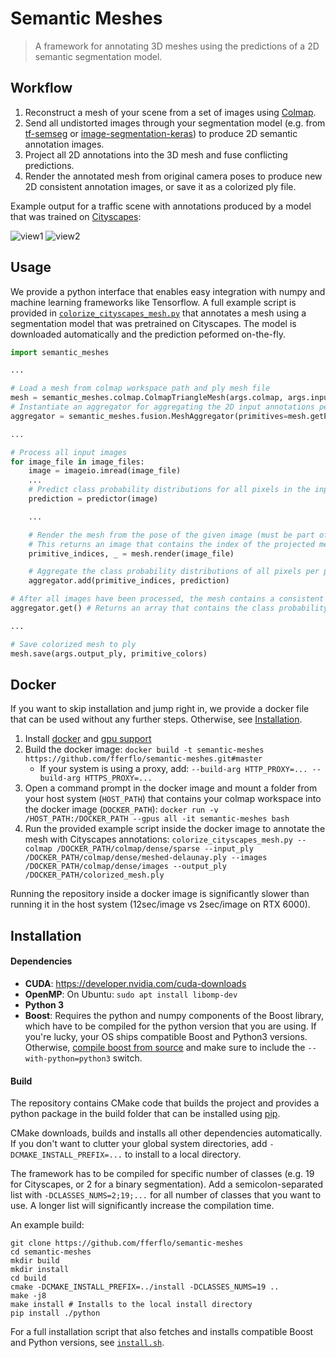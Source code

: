 # Semantic Meshes

> A framework for annotating 3D meshes using the predictions of a 2D semantic segmentation model.

## Workflow

1. Reconstruct a mesh of your scene from a set of images using [Colmap](https://github.com/colmap/colmap).
2. Send all undistorted images through your segmentation model (e.g. from [tf-semseg](https://github.com/fferflo/tf-semseg) or [image-segmentation-keras](https://github.com/divamgupta/image-segmentation-keras)) to produce 2D semantic annotation images.
3. Project all 2D annotations into the 3D mesh and fuse conflicting predictions.
4. Render the annotated mesh from original camera poses to produce new 2D consistent annotation images, or save it as a colorized ply file.

Example output for a traffic scene with annotations produced by a model that was trained on [Cityscapes](https://www.cityscapes-dataset.com/):

![view1](https://github.com/fferflo/semantic-meshes/blob/master/images/view1.jpg)
![view2](https://github.com/fferflo/semantic-meshes/blob/master/images/view2.jpg)

## Usage

We provide a python interface that enables easy integration with numpy and machine learning frameworks like Tensorflow. A full example script is provided in [`colorize_cityscapes_mesh.py`](https://github.com/fferflo/semantic-meshes/blob/master/python/scripts/colorize_cityscapes_mesh.py) that annotates a mesh using a segmentation model that was pretrained on Cityscapes. The model is downloaded automatically and the prediction peformed on-the-fly.

```python
import semantic_meshes

...

# Load a mesh from colmap workspace path and ply mesh file
mesh = semantic_meshes.colmap.ColmapTriangleMesh(args.colmap, args.input_ply)
# Instantiate an aggregator for aggregating the 2D input annotations per 3D primitive
aggregator = semantic_meshes.fusion.MeshAggregator(primitives=mesh.getPrimitivesNum(), classes=19)

...

# Process all input images
for image_file in image_files:
    image = imageio.imread(image_file)
    ...
    # Predict class probability distributions for all pixels in the input image
    prediction = predictor(image)

    ...

    # Render the mesh from the pose of the given image (must be part of the colmap workspace)
    # This returns an image that contains the index of the projected mesh primitive per pixel
    primitive_indices, _ = mesh.render(image_file)

    # Aggregate the class probability distributions of all pixels per primitive
    aggregator.add(primitive_indices, prediction)

# After all images have been processed, the mesh contains a consistent semantic representation of the environment
aggregator.get() # Returns an array that contains the class probability distribution for each primitive

...

# Save colorized mesh to ply
mesh.save(args.output_ply, primitive_colors)
```

## Docker

If you want to skip installation and jump right in, we provide a docker file that can be used without any further steps. Otherwise, see [Installation](#Installation).

1. Install [docker](https://docs.docker.com/engine/install/) and [gpu support](https://docs.nvidia.com/datacenter/cloud-native/container-toolkit/install-guide.html)
2. Build the docker image: `docker build -t semantic-meshes https://github.com/fferflo/semantic-meshes.git#master`
   * If your system is using a proxy, add: `--build-arg HTTP_PROXY=... --build-arg HTTPS_PROXY=...`
3. Open a command prompt in the docker image and mount a folder from your host system (`HOST_PATH`) that contains your colmap workspace into the docker image (`DOCKER_PATH`): `docker run -v /HOST_PATH:/DOCKER_PATH --gpus all -it semantic-meshes bash`
4. Run the provided example script inside the docker image to annotate the mesh with Cityscapes annotations:
```colorize_cityscapes_mesh.py --colmap /DOCKER_PATH/colmap/dense/sparse --input_ply /DOCKER_PATH/colmap/dense/meshed-delaunay.ply --images /DOCKER_PATH/colmap/dense/images --output_ply /DOCKER_PATH/colorized_mesh.ply```

Running the repository inside a docker image is significantly slower than running it in the host system (12sec/image vs 2sec/image on RTX 6000).

## Installation

#### Dependencies

* **CUDA**: https://developer.nvidia.com/cuda-downloads
* **OpenMP**: On Ubuntu: `sudo apt install libomp-dev`
* **Python 3**
* **Boost**: Requires the python and numpy components of the Boost library, which have to be compiled for the python version that you are using. If you're lucky, your OS ships compatible Boost and Python3 versions. Otherwise, [compile boost from source](https://www.boost.org/doc/libs/1_76_0/more/getting_started/unix-variants.html) and make sure to include the `--with-python=python3` switch.

#### Build

The repository contains CMake code that builds the project and provides a python package in the build folder that can be installed using [pip](https://pypi.org/project/pip/).

CMake downloads, builds and installs all other dependencies automatically. If you don't want to clutter your global system directories, add `-DCMAKE_INSTALL_PREFIX=...` to install to a local directory.

The framework has to be compiled for specific number of classes (e.g. 19 for Cityscapes, or 2 for a binary segmentation). Add a semicolon-separated list with `-DCLASSES_NUMS=2;19;...` for all number of classes that you want to use. A longer list will significantly increase the compilation time.

An example build:

```
git clone https://github.com/fferflo/semantic-meshes
cd semantic-meshes
mkdir build
mkdir install
cd build
cmake -DCMAKE_INSTALL_PREFIX=../install -DCLASSES_NUMS=19 ..
make -j8
make install # Installs to the local install directory
pip install ./python
```

For a full installation script that also fetches and installs compatible Boost and Python versions, see [`install.sh`](https://github.com/fferflo/semantic-meshes/blob/master/install.sh).
